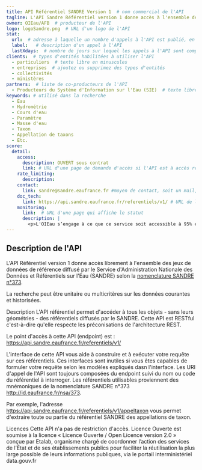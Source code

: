 ```yaml
---
title: API Référentiel SANDRE Version 1  # nom commercial de l'API
tagline: L'API Sandre Référentiel version 1 donne accès à l'ensemble des jeux de données de référence diffusé par le Service d'Administration Nationale des Données et Référentiels sur l'Eau (SANDRE)  # une phrase maximum
owner: OIEau/AFB  # producteur de l'API
logo: logoSandre.png  # URL d'un logo de l'API
stat:
  url:  # adresse à laquelle un nombre d'appels à l'API est publié, en content-type application/json
  label:   # description d'un appel à l'API
  lastXdays:  # nombre de jours sur lequel les appels à l'API sont comptabilisés
clients:  # types d'entités habilitées à utiliser l'API
  - particuliers  # texte libre en minuscules
  - entreprises  # ajoutez ou supprimez des types d'entités
  - collectivités
  - ministères
partners:  # liste de co-producteurs de l'API
  - Producteurs du Système d'Information sur l'Eau (SIE)  # texte libre
keywords: # utilisé dans la recherche
  - Eau
  - Hydrométrie
  - Cours d'eau
  - Paramètre
  - Masse d'eau
  - Taxon
  - Appellation de taxons
  - Etc.
score:
  detail:
    access:
      description: OUVERT sous contrat
      link: # URL d'une page de demande d'accès si l'API est à accès restreint
    rate_limiting:
      description: 
    contact:
      link: sandre@sandre.eaufrance.fr #moyen de contact, soit un mail, soit un lien vers formulaire de contact
    doc_tech:
      link: https://api.sandre.eaufrance.fr/referentiels/v1/ # URL de la documentation au format OpenAPI <https://github.com/OAI/OpenAPI-Specification>
    monitoring:
      link:  # URL d'une page qui affiche le statut
      description: |
        <p>L'OIEau s’engage à ce que ce service soit accessible à 95% et l'OIEau s’engage à améliorer progressivement ce rendement.</p>
---
```


## Description de l'API

L'API Référentiel version 1 donne accès librement à l'ensemble des jeux de données de référence diffusé par le Service d'Administration Nationale des Données et Référentiels sur l'Eau (SANDRE) selon la [nomenclature SANDRE n°373](http://id.eaufrance.fr/nsa/373).

La recherche peut être unitaire ou multicritères sur les données courantes et historisées.

Description
L'API référentiel permet d'accéder à tous les objets - sans leurs géométries - des référentiels diffusés par le SANDRE. Cette API est RESTful c'est-à-dire qu'elle respecte les préconisations de l'architecture REST.

Le point d'accès à cette API (endpoint) est : https://api.sandre.eaufrance.fr/referentiels/v1/

L'interface de cette API vous aide à construire et à exécuter votre requête sur ces référentiels. Ces interfaces sont inutiles si vous êtes capables de formuler votre requête selon les modèles expliqués dasn l'interface. Les URI d'appel de l'API sont toujours composées du endpoint suivi du nom ou code du référentiel à interroger. Les référentiels utilisables proviennent des mnémoniques de la nomenclature SANDRE n°373 http://id.eaufrance.fr/nsa/373.

Par exemple, l'adresse https://api.sandre.eaufrance.fr/referentiels/v1/appeltaxon vous permet d'extraire toute ou partie du référentiel SANDRE des appellations de taxon.

Licences
Cette API n'a pas de restriction d'accès. Licence Ouverte est soumise à la licence « Licence Ouverte / Open Licence version 2.0 » conçue par Etalab, organisme chargé de coordonner l’action des services de l’État et de ses établissements publics pour faciliter la réutilisation la plus large possible de leurs informations publiques, via le portail interministériel data.gouv.fr


